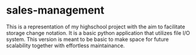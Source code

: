 # sales-management

This is a representation of my highschool project with the aim to facilitate storage change notation. It is a basic python application that utilizes file I/O system. This version is meant to be basic to make space for future scalability together with effortless maintainance.
